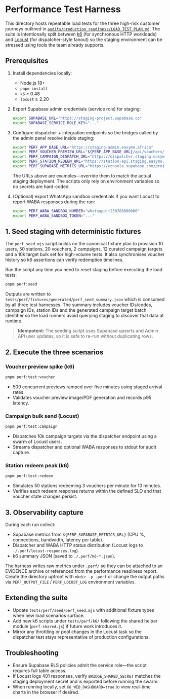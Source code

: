 # Performance Test Harness

This directory hosts repeatable load tests for the three high-risk customer
journeys outlined in [`audits/production_readiness/LOAD_TEST_PLAN.md`](../../audits/production_readiness/LOAD_TEST_PLAN.md).
The suite is intentionally split between [k6](https://k6.io/) (for synchronous
HTTP workloads) and [Locust](https://locust.io/) (for dispatcher-style fanout)
so the staging environment can be stressed using tools the team already
supports.

## Prerequisites

1. Install dependencies locally:
   - Node.js 18+
   - `pnpm install`
   - `k6` ≥ 0.48
   - `locust` ≥ 2.20
2. Export Supabase admin credentials (service role) for staging:

   ```bash
   export SUPABASE_URL="https://staging-project.supabase.co"
   export SUPABASE_SERVICE_ROLE_KEY="..."
   ```

3. Configure dispatcher + integration endpoints so the bridges called by the
   admin panel resolve inside staging:

   ```bash
   export PERF_APP_BASE_URL="https://staging-admin.easymo.africa"
   export PERF_VOUCHER_PREVIEW_URL="${PERF_APP_BASE_URL}/api/vouchers/preview"
   export PERF_CAMPAIGN_DISPATCH_URL="https://dispatcher.staging.easymo.africa/campaigns"
   export PERF_STATION_REDEEM_URL="https://station-api.staging.easymo.africa/redeem"
   export PERF_SUPABASE_METRICS_URL="https://console.supabase.com/project/.../metrics"
   ```

   The URLs above are examples—override them to match the actual staging
   deployment. The scripts only rely on environment variables so no secrets are
   hard-coded.

4. (Optional) export WhatsApp sandbox credentials if you want Locust to report
   WABA responses during the run:

   ```bash
   export PERF_WABA_SANDBOX_NUMBER="whatsapp:+250788000000"
   export PERF_WABA_SANDBOX_TOKEN="..."
   ```

## 1. Seed staging with deterministic fixtures

The `perf_seed.mjs` script builds on the canonical fixture plan to provision
10 users, 50 stations, 20 vouchers, 2 campaigns, 12 curated campaign targets
and a 10k target bulk set for high-volume tests. It also synchronises voucher
history so k6 assertions can verify redemption timelines.

Run the script any time you need to reset staging before executing the load
tests:

```bash
pnpm perf:seed
```

Outputs are written to `tests/perf/fixtures/generated/perf_seed_summary.json`
which is consumed by all three test harnesses. The summary includes voucher
IDs/codes, campaign IDs, station IDs and the generated campaign target batch
identifier so the load runners avoid querying staging to discover that data at
runtime.

> **Idempotent:** The seeding script uses Supabase upserts and Admin API user
> updates, so it is safe to re-run without duplicating rows.

## 2. Execute the three scenarios

### Voucher preview spike (k6)

```bash
pnpm perf:test:voucher
```

- 500 concurrent previews ramped over five minutes using staged arrival rates.
- Validates voucher preview image/PDF generation and records p95 latency.

### Campaign bulk send (Locust)

```bash
pnpm perf:test:campaign
```

- Dispatches 10k campaign targets via the dispatcher endpoint using a swarm of
  Locust users.
- Streams dispatcher and optional WABA responses to stdout for audit capture.

### Station redeem peak (k6)

```bash
pnpm perf:test:redeem
```

- Simulates 50 stations redeeming 3 vouchers per minute for 10 minutes.
- Verifies each redeem response returns within the defined SLO and that voucher
  state changes persist.

## 3. Observability capture

During each run collect:

- Supabase metrics from `${PERF_SUPABASE_METRICS_URL}` (CPU %, connections,
  bandwidth, latency per table).
- Dispatcher and WABA HTTP status distribution (Locust logs to
  `./.perf/locust-responses.log`).
- k6 summary JSON (saved to `./.perf/k6-*.json`).

The harness writes raw metrics under `.perf/` so they can be attached to an
EVIDENCE archive or referenced from the performance readiness report.
Create the directory upfront with `mkdir -p .perf` or change the output paths
via `PERF_OUTPUT_FILE` / `PERF_LOCUST_LOG` environment variables.

## Extending the suite

- Update `tests/perf/seed/perf_seed.mjs` with additional fixture types when new
  load scenarios surface.
- Add new k6 scripts under `tests/perf/k6/` following the shared helper module
  (`perf-shared.js`) if future work introduces it.
- Mirror any throttling or pool changes in the Locust task so the dispatcher
  test stays representative of production configurations.

## Troubleshooting

- Ensure Supabase RLS policies admit the service role—the script requires full
  table access.
- If Locust logs 401 responses, verify `BRIDGE_SHARED_SECRET` matches the
  staging deployment secret and is exported before running the swarm.
- When running locally, set `K6_WEB_DASHBOARD=true` to view real-time charts in
  the browser if desired.
